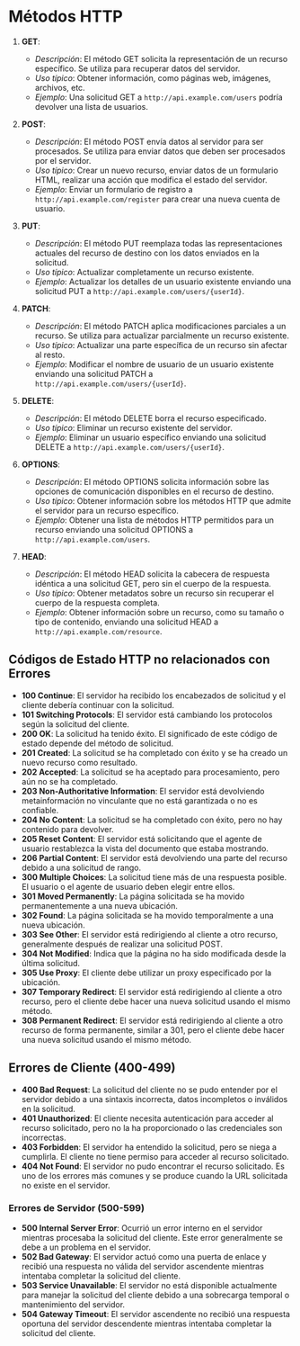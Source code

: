 # Métodos HTTP

1. **GET**:
   - *Descripción*: El método GET solicita la representación de un recurso específico. Se utiliza para recuperar datos del servidor.
   - *Uso típico*: Obtener información, como páginas web, imágenes, archivos, etc.
   - *Ejemplo*: Una solicitud GET a `http://api.example.com/users` podría devolver una lista de usuarios.

2. **POST**:
   - *Descripción*: El método POST envía datos al servidor para ser procesados. Se utiliza para enviar datos que deben ser procesados por el servidor.
   - *Uso típico*: Crear un nuevo recurso, enviar datos de un formulario HTML, realizar una acción que modifica el estado del servidor.
   - *Ejemplo*: Enviar un formulario de registro a `http://api.example.com/register` para crear una nueva cuenta de usuario.

3. **PUT**:
   - *Descripción*: El método PUT reemplaza todas las representaciones actuales del recurso de destino con los datos enviados en la solicitud.
   - *Uso típico*: Actualizar completamente un recurso existente.
   - *Ejemplo*: Actualizar los detalles de un usuario existente enviando una solicitud PUT a `http://api.example.com/users/{userId}`.

4. **PATCH**:
   - *Descripción*: El método PATCH aplica modificaciones parciales a un recurso. Se utiliza para actualizar parcialmente un recurso existente.
   - *Uso típico*: Actualizar una parte específica de un recurso sin afectar al resto.
   - *Ejemplo*: Modificar el nombre de usuario de un usuario existente enviando una solicitud PATCH a `http://api.example.com/users/{userId}`.

5. **DELETE**:
   - *Descripción*: El método DELETE borra el recurso especificado.
   - *Uso típico*: Eliminar un recurso existente del servidor.
   - *Ejemplo*: Eliminar un usuario específico enviando una solicitud DELETE a `http://api.example.com/users/{userId}`.

6. **OPTIONS**:
   - *Descripción*: El método OPTIONS solicita información sobre las opciones de comunicación disponibles en el recurso de destino.
   - *Uso típico*: Obtener información sobre los métodos HTTP que admite el servidor para un recurso específico.
   - *Ejemplo*: Obtener una lista de métodos HTTP permitidos para un recurso enviando una solicitud OPTIONS a `http://api.example.com/users`.

7. **HEAD**:
   - *Descripción*: El método HEAD solicita la cabecera de respuesta idéntica a una solicitud GET, pero sin el cuerpo de la respuesta.
   - *Uso típico*: Obtener metadatos sobre un recurso sin recuperar el cuerpo de la respuesta completa.
   - *Ejemplo*: Obtener información sobre un recurso, como su tamaño o tipo de contenido, enviando una solicitud HEAD a `http://api.example.com/resource`.

## Códigos de Estado HTTP no relacionados con Errores

- **100 Continue**: El servidor ha recibido los encabezados de solicitud y el cliente debería continuar con la solicitud.
- **101 Switching Protocols**: El servidor está cambiando los protocolos según la solicitud del cliente.
- **200 OK**: La solicitud ha tenido éxito. El significado de este código de estado depende del método de solicitud.
- **201 Created**: La solicitud se ha completado con éxito y se ha creado un nuevo recurso como resultado.
- **202 Accepted**: La solicitud se ha aceptado para procesamiento, pero aún no se ha completado.
- **203 Non-Authoritative Information**: El servidor está devolviendo metainformación no vinculante que no está garantizada o no es confiable.
- **204 No Content**: La solicitud se ha completado con éxito, pero no hay contenido para devolver.
- **205 Reset Content**: El servidor está solicitando que el agente de usuario restablezca la vista del documento que estaba mostrando.
- **206 Partial Content**: El servidor está devolviendo una parte del recurso debido a una solicitud de rango.
- **300 Multiple Choices**: La solicitud tiene más de una respuesta posible. El usuario o el agente de usuario deben elegir entre ellos.
- **301 Moved Permanently**: La página solicitada se ha movido permanentemente a una nueva ubicación.
- **302 Found**: La página solicitada se ha movido temporalmente a una nueva ubicación.
- **303 See Other**: El servidor está redirigiendo al cliente a otro recurso, generalmente después de realizar una solicitud POST.
- **304 Not Modified**: Indica que la página no ha sido modificada desde la última solicitud.
- **305 Use Proxy**: El cliente debe utilizar un proxy especificado por la ubicación.
- **307 Temporary Redirect**: El servidor está redirigiendo al cliente a otro recurso, pero el cliente debe hacer una nueva solicitud usando el mismo método.
- **308 Permanent Redirect**: El servidor está redirigiendo al cliente a otro recurso de forma permanente, similar a 301, pero el cliente debe hacer una nueva solicitud usando el mismo método.

## Errores de Cliente (400-499)

- **400 Bad Request**: La solicitud del cliente no se pudo entender por el servidor debido a una sintaxis incorrecta, datos incompletos o inválidos en la solicitud.
- **401 Unauthorized**: El cliente necesita autenticación para acceder al recurso solicitado, pero no la ha proporcionado o las credenciales son incorrectas.
- **403 Forbidden**: El servidor ha entendido la solicitud, pero se niega a cumplirla. El cliente no tiene permiso para acceder al recurso solicitado.
- **404 Not Found**: El servidor no pudo encontrar el recurso solicitado. Es uno de los errores más comunes y se produce cuando la URL solicitada no existe en el servidor.

### Errores de Servidor (500-599)

- **500 Internal Server Error**: Ocurrió un error interno en el servidor mientras procesaba la solicitud del cliente. Este error generalmente se debe a un problema en el servidor.
- **502 Bad Gateway**: El servidor actuó como una puerta de enlace y recibió una respuesta no válida del servidor ascendente mientras intentaba completar la solicitud del cliente.
- **503 Service Unavailable**: El servidor no está disponible actualmente para manejar la solicitud del cliente debido a una sobrecarga temporal o mantenimiento del servidor.
- **504 Gateway Timeout**: El servidor ascendente no recibió una respuesta oportuna del servidor descendente mientras intentaba completar la solicitud del cliente.
